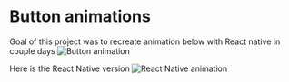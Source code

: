 # Button animations
Goal of this project was to recreate animation below with React native in couple days
![Button animation](http://blog.gaborit-d.com/wp-content/uploads/2015/11/ui-ux-inspiration-gif-olybop-1.gif)

Here is the React Native version
![React Native animation](https://media.giphy.com/media/l3q30GxNfiHKYM8j6/giphy.gif)
